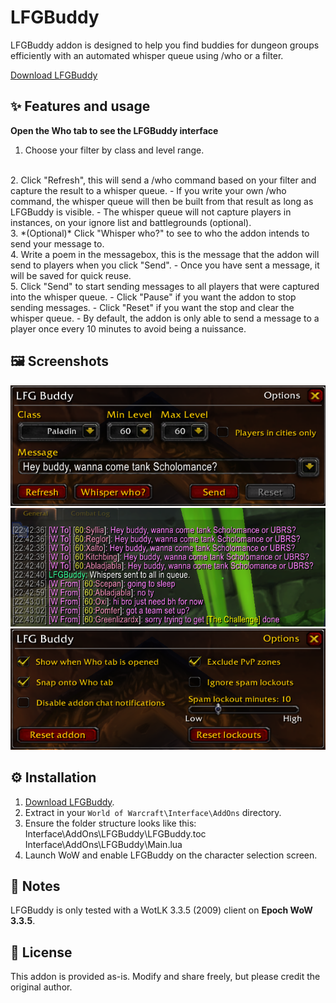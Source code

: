 # LFGBuddy

LFGBuddy addon is designed to help you find buddies for dungeon groups efficiently with an automated whisper queue using /who or a filter.

[Download LFGBuddy](https://github.com/hjortmar/lfgbuddy/raw/main/LFGBuddy.zip)

## ✨ Features and usage

  **Open the Who tab to see the LFGBuddy interface**
  
1. Choose your filter by class and level range.
<br>
2. Click "Refresh", this will send a /who command based on your filter and capture the result to a whisper queue.
   - If you write your own /who command, the whisper queue will then be built from that result as long as LFGBuddy is visible.
   - The whisper queue will not capture players in instances, on your ignore list and battlegrounds (optional). 
<br>
3. *(Optional)* Click "Whisper who?" to see to who the addon intends to send your message to.
<br>
4. Write a poem in the messagebox, this is the message that the addon will send to players when you click "Send".
   - Once you have sent a message, it will be saved for quick reuse.
<br>
5. Click "Send" to start sending messages to all players that were captured into the whisper queue.
   - Click "Pause" if you want the addon to stop sending messages.
   - Click "Reset" if you want the stop and clear the whisper queue.
   - By default, the addon is only able to send a message to a player once every 10 minutes to avoid being a nuissance.

## 🖼️ Screenshots
![Main](images/lfgbuddy-mainwindow.png)
![Whispers](images/lfgbuddy-spam.png)
![Options](images/lfgbuddy2.png)

## ⚙️ Installation

1. [Download LFGBuddy](https://github.com/hjortmar/lfgbuddy/raw/main/LFGBuddy.zip).
2. Extract in your `World of Warcraft\Interface\AddOns` directory.
3. Ensure the folder structure looks like this:
Interface\AddOns\LFGBuddy\LFGBuddy.toc
Interface\AddOns\LFGBuddy\Main.lua
4. Launch WoW and enable LFGBuddy on the character selection screen.

## 📝 Notes

LFGBuddy is only tested with a WotLK 3.3.5 (2009) client on **Epoch WoW 3.3.5**.  

## 📜 License

This addon is provided as-is. Modify and share freely, but please credit the original author.

